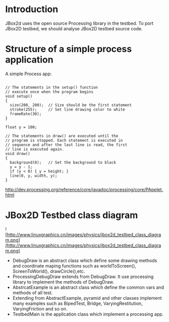 # Introduction #

JBox2d uses the open source Processing library in the testbed. To port JBox2D testbed, we should analyse JBox2D testbed source code.

# Structure of a simple process application #

A simple Process app:

```

// The statements in the setup() function 
// execute once when the program begins
void setup() 
{
  size(200, 200);  // Size should be the first statement
  stroke(255);     // Set line drawing color to white
  frameRate(30);
}

float y = 100;

// The statements in draw() are executed until the 
// program is stopped. Each statement is executed in 
// sequence and after the last line is read, the first 
// line is executed again.
void draw() 
{ 
  background(0);   // Set the background to black
  y = y - 1; 
  if (y < 0) { y = height; } 
  line(0, y, width, y);  
} 

```

http://dev.processing.org/reference/core/javadoc/processing/core/PApplet.html

# JBox2D Testbed class diagram #

![http://www.linuxgraphics.cn/images/physics/jbox2d_testbed_class_diagram.png](http://www.linuxgraphics.cn/images/physics/jbox2d_testbed_class_diagram.png)

  * DebugDraw is an abstract class which define some drawing methods and coordinate maping functions such as worldToScreen(), ScreenToWorld(), drawCircle(),etc.
  * ProcessingDebugDraw extends from DebugDraw. It use processing library to implement the methods of DebugDraw.
  * AbstrcatExample is an abstract class which define the common vars and methods of all test.
  * Extending from AbstractExample, pyramid and other classes implement many examples such as BipedTest, Bridge, VaryingRestitution, VaryingFriction and so on.
  * TestbedMain is the application class which implement a processing app.